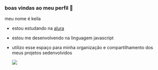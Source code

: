 ### boas vindas ao meu perfil 🍒

meu nome é keila   

- estou estudando na [alura](https://www.alura.com.br)
- estou me desenvolvendo na linguagem javascript
- utilizo esse espaço para minha organização e compartilhamento dos meus projetos sedenvolvidos

  ![]( https://media.tenor.com/tIWicdRJ-wQAAAAM/love-you-lots-kiss.gif )
   
